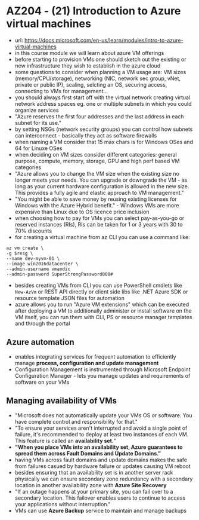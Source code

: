 # AZ204 - (21) Introduction to Azure virtual machines

- url: <https://docs.microsoft.com/en-us/learn/modules/intro-to-azure-virtual-machines>
- in this course module we will learn about azure VM offerings
- before starting to provision VMs one should sketch out the existing or new infrastructure they wish to establish in the azure cloud
- some questions to consider when planning a VM usage are: VM sizes (memory/CPU/storage), networking (NIC, network sec group, vNet, private or public IP), scaling, selcting an OS, securing access, connecting to VMs for management...
- you should always first start off with the virtual network creating virtual network address spaces eg. one or multiple subnets in which you could organize services
- "Azure reserves the first four addresses and the last address in each subnet for its use."
- by setting NSGs (network security groups) you can control how subnets can interconnect - basically they act as software firewalls
- when naming a VM consider that 15 max chars is for Windows OSes and 64 for Linuxe OSes
- when deciding on VM sizes consider different categories: general purpose, compute, memory, storage, GPU and high perf based VM categories
- "Azure allows you to change the VM size when the existing size no longer meets your needs. You can upgrade or downgrade the VM - as long as your current hardware configuration is allowed in the new size. This provides a fully agile and elastic approach to VM management."
- "You might be able to save money by reusing existing licenses for Windows with the Azure Hybrid benefit." - Windows VMs are more expensive than Linux due to OS licence price inclusion
- when choosing how to pay for VMs you can select pay-as-you-go or reserved instances (RIs), RIs can be taken for 1 or 3 years with 30 to 70% discounts
- for creating a virtual machine from az CLI you can use a command like:

```shell
az vm create \
-g $resg \
--name dev-myvm-01 \
--image win2016datacenter \
--admin-username vmandic
--admin-password SuperStrongPassword000#
```

- besides creating VMs from CLI you can use PowerShell cmdlets like `New-AzVm` or REST API directly or client side libs like .NET Azure SDK or resource template JSON files for automation
- azure allows you to run "Azure VM extensions" which can be executed after deploying a VM to additionally administer or install software on the VM itself, you can run them with CLI, PS or resource manager templates and through the portal

## Azure automation

- enables integrating services for frequent automation to efficiently manage **process, configuration and update management**
- Configuration Management is instrumented through Microsoft Endpoint Configuration Manager - lets you manage updates and requirements of software on your VMs

## Managing availability of VMs

- "Microsoft does not automatically update your VMs OS or software. You have complete control and responsibility for that."
- "To ensure your services aren't interrupted and avoid a single point of failure, it's recommended to deploy at least two instances of each VM. This feature is called an **availability set.**"
- **"When you place VMs into an availability set, Azure guarantees to spread them across Fault Domains and Update Domains."**
- having VMs across fault domains and update domains makes the safe from failures casued by hardware failure or updates causing VM reboot
- besides ensuring that an availability set is in another server rack physically we can ensure secondary zone redundancy with a secondary location in another availability zone with **Azure Site Recovery**
- "If an outage happens at your primary site, you can fail over to a secondary location. This failover enables users to continue to access your applications without interruption."
- VMs can use **Azure Backup** service to maintain and manage backups
  